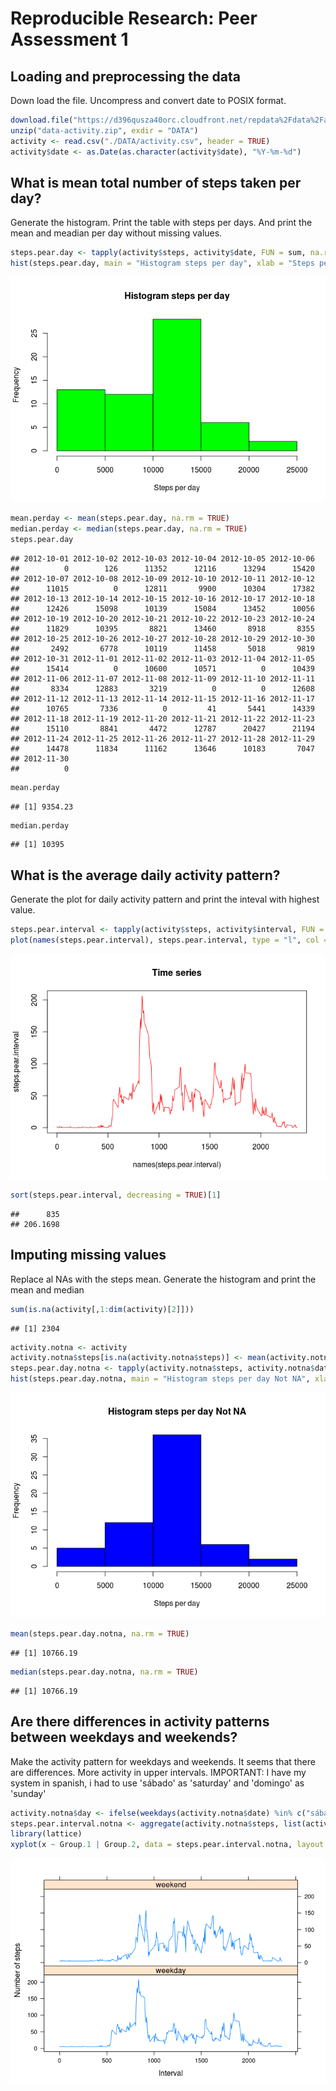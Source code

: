# Reproducible Research: Peer Assessment 1

## Loading and preprocessing the data
Down load the file. Uncompress and convert date to POSIX format.

```r
download.file("https://d396qusza40orc.cloudfront.net/repdata%2Fdata%2Factivity.zip", "data-activity.zip")
unzip("data-activity.zip", exdir = "DATA")
activity <- read.csv("./DATA/activity.csv", header = TRUE)
activity$date <- as.Date(as.character(activity$date), "%Y-%m-%d")
```
## What is mean total number of steps taken per day?
Generate the histogram. Print the table with steps per days. And print the mean and meadian per day without missing values.

```r
steps.pear.day <- tapply(activity$steps, activity$date, FUN = sum, na.rm = TRUE)
hist(steps.pear.day, main = "Histogram steps per day", xlab = "Steps per day", col = "green")
```

![](PA1_template_files/figure-html/question2-1.png)<!-- -->

```r
mean.perday <- mean(steps.pear.day, na.rm = TRUE)
median.perday <- median(steps.pear.day, na.rm = TRUE)
steps.pear.day
```

```
## 2012-10-01 2012-10-02 2012-10-03 2012-10-04 2012-10-05 2012-10-06 
##          0        126      11352      12116      13294      15420 
## 2012-10-07 2012-10-08 2012-10-09 2012-10-10 2012-10-11 2012-10-12 
##      11015          0      12811       9900      10304      17382 
## 2012-10-13 2012-10-14 2012-10-15 2012-10-16 2012-10-17 2012-10-18 
##      12426      15098      10139      15084      13452      10056 
## 2012-10-19 2012-10-20 2012-10-21 2012-10-22 2012-10-23 2012-10-24 
##      11829      10395       8821      13460       8918       8355 
## 2012-10-25 2012-10-26 2012-10-27 2012-10-28 2012-10-29 2012-10-30 
##       2492       6778      10119      11458       5018       9819 
## 2012-10-31 2012-11-01 2012-11-02 2012-11-03 2012-11-04 2012-11-05 
##      15414          0      10600      10571          0      10439 
## 2012-11-06 2012-11-07 2012-11-08 2012-11-09 2012-11-10 2012-11-11 
##       8334      12883       3219          0          0      12608 
## 2012-11-12 2012-11-13 2012-11-14 2012-11-15 2012-11-16 2012-11-17 
##      10765       7336          0         41       5441      14339 
## 2012-11-18 2012-11-19 2012-11-20 2012-11-21 2012-11-22 2012-11-23 
##      15110       8841       4472      12787      20427      21194 
## 2012-11-24 2012-11-25 2012-11-26 2012-11-27 2012-11-28 2012-11-29 
##      14478      11834      11162      13646      10183       7047 
## 2012-11-30 
##          0
```

```r
mean.perday
```

```
## [1] 9354.23
```

```r
median.perday
```

```
## [1] 10395
```
## What is the average daily activity pattern?
Generate the plot for daily activity pattern and print the inteval with highest value.

```r
steps.pear.interval <- tapply(activity$steps, activity$interval, FUN = mean, na.rm = TRUE)
plot(names(steps.pear.interval), steps.pear.interval, type = "l", col = "red", main = "Time series")
```

![](PA1_template_files/figure-html/question3-1.png)<!-- -->

```r
sort(steps.pear.interval, decreasing = TRUE)[1]
```

```
##      835 
## 206.1698
```
## Imputing missing values
Replace al NAs with the steps mean. Generate the histogram and print the mean and median

```r
sum(is.na(activity[,1:dim(activity)[2]]))
```

```
## [1] 2304
```

```r
activity.notna <- activity
activity.notna$steps[is.na(activity.notna$steps)] <- mean(activity.notna$steps, na.rm = TRUE)
steps.pear.day.notna <- tapply(activity.notna$steps, activity.notna$date, FUN = sum, na.rm = TRUE)
hist(steps.pear.day.notna, main = "Histogram steps per day Not NA", xlab = "Steps per day", col = "blue")
```

![](PA1_template_files/figure-html/question4-1.png)<!-- -->

```r
mean(steps.pear.day.notna, na.rm = TRUE)
```

```
## [1] 10766.19
```

```r
median(steps.pear.day.notna, na.rm = TRUE)
```

```
## [1] 10766.19
```
## Are there differences in activity patterns between weekdays and weekends?
Make the activity pattern for weekdays and weekends. It seems that there are differences. More activity in upper intervals.
IMPORTANT: I have my system in spanish, i had to use 'sábado' as 'saturday' and 'domingo' as 'sunday'

```r
activity.notna$day <- ifelse(weekdays(activity.notna$date) %in% c("sábado", "domingo"), "weekend", "weekday")
steps.pear.interval.notna <- aggregate(activity.notna$steps, list(activity.notna$interval, activity.notna$day), FUN = mean, na.rm = TRUE)
library(lattice)
xyplot(x ~ Group.1 | Group.2, data = steps.pear.interval.notna, layout = c(1,2), type = "l", xlab = "Interval", ylab = "Number of steps")
```

![](PA1_template_files/figure-html/question5-1.png)<!-- -->
